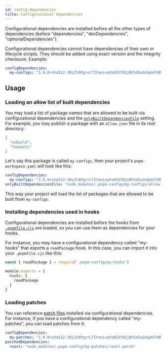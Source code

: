 ```yaml
---
id: config-dependencies
title: Configurational dependencies
---
```


Configurational dependencies are installed before all the other types of dependencies (before "dependencies", "devDependencies", "optionalDependencies").

Configurational dependencies cannot have dependencies of their own or lifecycle scripts. They should be added using exact version and the integrity checksum. Example:

```yaml title="pnpm-workspace.yaml"
configDependencies:
  my-configs: "1.0.0+sha512-30iZtAPgz+LTIYoeivqYo853f02jBYSd5uGnGpkFV0M3xOt9aN73erkgYAmZU43x4VfqcnLxW9Kpg3R5LC4YYw=="
```

## Usage

### Loading an allow list of built dependencies

You may load a list of package names that are allowed to be built via configurational dependencies and the [`onlyBuiltDependenciesFile`] setting. For example, you may publish a package with an `allow.json` file in its root directory:

```json
[
  "esbuild",
  "fsevents"
]
```

Let's say this package is called `my-configs`, then your project's `pnpm-workspace.yaml` will look like this:

```yaml
configDependencies:
  my-configs: "1.0.0+sha512-30iZtAPgz+LTIYoeivqYo853f02jBYSd5uGnGpkFV0M3xOt9aN73erkgYAmZU43x4VfqcnLxW9Kpg3R5LC4YYw=="
onlyBuiltDependenciesFile: "node_modules/.pnpm-config/my-configs/allow.json"
```

This way your project will load the list of packages that are allowed to be built from `my-configs`.

[`onlyBuiltDependenciesFile`]: settings.md#onlybuiltdependenciesfile

### Installing dependencies used in hooks

Configurational dependencies are installed before the hooks from [`.pnpmfile.cjs`] are loaded, so you can use them as dependencies for your hooks.

For instance, you may have a configurational dependency called "my-hooks" that exports a `readPackage` hook. In this case, you can import it into your `.pnpmfile.cjs` like this:

```js
const { readPackage } = require('.pnpm-config/my-hooks')

module.exports = {
  hooks: {
    readPackage
  }
}
```

[`.pnpmfile.cjs`]: ./pnpmfile.md

### Loading patches

You can reference [patch files] installed via configurational dependencies. For instance, if you have a configurational dependency called "my-patches", you can load patches from it:

```yaml
configDependencies:
  my-patches: "1.0.0+sha512-30iZtAPgz+LTIYoeivqYo853f02jBYSd5uGnGpkFV0M3xOt9aN73erkgYAmZU43x4VfqcnLxW9Kpg3R5LC4YYw=="
patchedDependencies:
  react: "node_modules/.pnpm-config/my-patches/react.patch"
```

[patch files]: ./cli/patch.md

